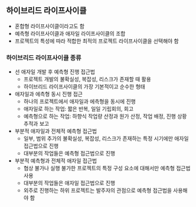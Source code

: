 ## 하이브리드 라이프사이클

- 혼합형 라이프사이클이라고도 함
- 예측형 라이프사이클과 애자일 라이프사이클의 조합
- 프로젝트의 특성에 따라 적합한 최적의 프로젝트 라이프사이클을 선택해야 함

### 하이브리드 라이프사이클 종류

- 선 애자일 개발 후 예측형 진행 접근법
    - 프로젝트 개발의 불확실성, 복잡성, 리스크가 존재할 때 활용
    - 하이브리드 라이프사이클의 가장 기본적이고 순수한 형태
- 애자일과 에측형 동시 진행 접근
    - 하나의 프로젝트에서 애자일과 에측형을 동시에 진행
    - 애자일로 하는 작업: 짧은 반복, 일일 기립회의, 회고
    - 예측형으로 하는 작업: 하향식 작업량 산정과 원가 산정, 작업 배정, 진행 상황 추적과 보고
- 부분적 애자일과 전체적 예측형 접근법
    - 일부, 범위 추가의 불확실성, 복잡성, 리스크가 존재하는 특정 시기에만 애자일 접근법으로 진행
    - 대부분의 작업들은 예측형 접근법으로 진행
- 부분적 예측형과 전체적 애자일 접근법
    - 협상 불가나 실행 불가한 프로젝트의 특정 구성 요소에 대해서만 예측형 접근법 사용
    - 대부분의 작업들은 애자일 접근법으로 진행
    - 외주로 진행하는 하위 프로젝트는 발주자의 관점으로 예측형 접근법을 사용해야 함